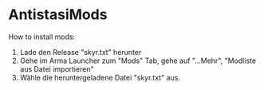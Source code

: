 # AntistasiMods
How to install mods:
1. Lade den Release "skyr.txt" herunter
2. Gehe im Arma Launcher zum "Mods" Tab, gehe auf "...Mehr", "Modliste aus Datei importieren"
3. Wähle die heruntergeladene Datei "skyr.txt" aus.
